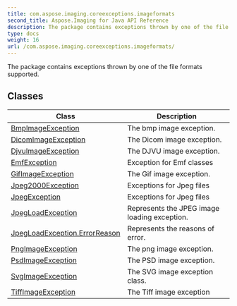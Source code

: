 ```yaml
---
title: com.aspose.imaging.coreexceptions.imageformats
second_title: Aspose.Imaging for Java API Reference
description: The package contains exceptions thrown by one of the file formats supported.
type: docs
weight: 16
url: /com.aspose.imaging.coreexceptions.imageformats/
---
```


The package contains exceptions thrown by one of the file formats supported.


## Classes

| Class | Description |
| --- | --- |
| [BmpImageException](../com.aspose.imaging.coreexceptions.imageformats/bmpimageexception) | The bmp image exception. |
| [DicomImageException](../com.aspose.imaging.coreexceptions.imageformats/dicomimageexception) | The Dicom image exception. |
| [DjvuImageException](../com.aspose.imaging.coreexceptions.imageformats/djvuimageexception) | The DJVU image exception. |
| [EmfException](../com.aspose.imaging.coreexceptions.imageformats/emfexception) | Exception for Emf classes |
| [GifImageException](../com.aspose.imaging.coreexceptions.imageformats/gifimageexception) | The Gif image exception. |
| [Jpeg2000Exception](../com.aspose.imaging.coreexceptions.imageformats/jpeg2000exception) | Exceptions for Jpeg files |
| [JpegException](../com.aspose.imaging.coreexceptions.imageformats/jpegexception) | Exceptions for Jpeg files |
| [JpegLoadException](../com.aspose.imaging.coreexceptions.imageformats/jpegloadexception) | Represents the JPEG image loading exception. |
| [JpegLoadException.ErrorReason](../com.aspose.imaging.coreexceptions.imageformats/jpegloadexception.errorreason) | Represents the reasons of error. |
| [PngImageException](../com.aspose.imaging.coreexceptions.imageformats/pngimageexception) | The png image exception. |
| [PsdImageException](../com.aspose.imaging.coreexceptions.imageformats/psdimageexception) | The PSD image exception. |
| [SvgImageException](../com.aspose.imaging.coreexceptions.imageformats/svgimageexception) | The SVG image exception class. |
| [TiffImageException](../com.aspose.imaging.coreexceptions.imageformats/tiffimageexception) | The Tiff image exception |
